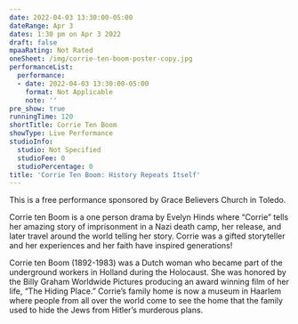 ```yaml
---
date: 2022-04-03 13:30:00-05:00
dateRange: Apr 3
dates: 1:30 pm on Apr 3 2022
draft: false
mpaaRating: Not Rated
oneSheet: /img/corrie-ten-boom-poster-copy.jpg
performanceList:
  performance:
  - date: 2022-04-03 13:30:00-05:00
    format: Not Applicable
    note: ''
pre_show: true
runningTime: 120
shortTitle: Corrie Ten Boom
showType: Live Performance
studioInfo:
  studio: Not Specified
  studioFee: 0
  studioPercentage: 0
title: 'Corrie Ten Boom: History Repeats Itself'
---
```


This is a free performance sponsored by Grace Believers Church in Toledo.

Corrie ten Boom is a one person drama by Evelyn Hinds where “Corrie” tells her amazing story of imprisonment in a Nazi death camp, her release, and later travel around the world telling her story. Corrie was a gifted storyteller and her experiences and her faith have inspired generations! 

Corrie ten Boom (1892-1983) was a Dutch woman who became part of the underground workers in Holland during the Holocaust. She was honored by the Billy Graham Worldwide Pictures producing an award winning film of her life, “The Hiding Place.” Corrie’s family home is now a museum in Haarlem where people from all over the world come to see the home that the family used to hide the Jews from Hitler’s murderous plans.